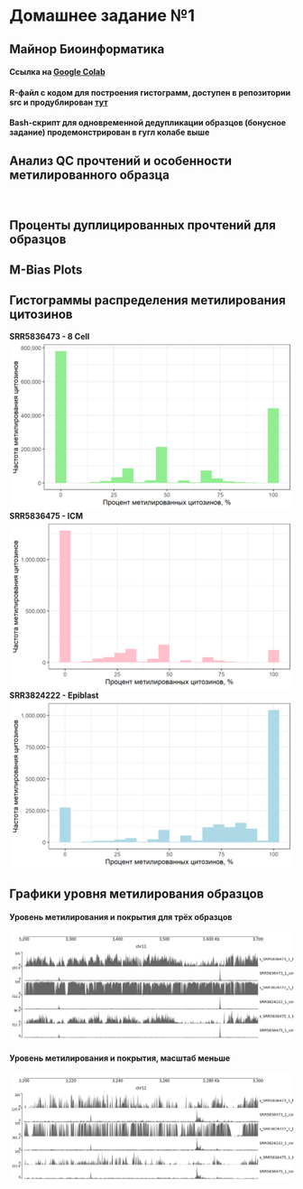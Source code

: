 # Домашнее задание №1 
## Майнор Биоинформатика
#### Ссылка на [Google Colab](https://colab.research.google.com/drive/1h8O9nEpemlNGFgMil5XEJfAG4H70XmK2?usp=sharing)
#### R-файл с кодом для построения гистограмм, доступен в репозитории src и продублирован [тут](https://github.com/dannygrig/hse_hw1_meth/blob/main/src/dz1_meth.R)
#### Bash-скрипт для одновременной дедупликации образцов (бонусное задание) продемонстрирован в гугл колабе выше
## Анализ QC прочтений и особенности метилированного образца
 ![]()
## Проценты дуплицированных прочтений для образцов
## M-Bias Plots
## Гистограммы распределения метилирования цитозинов
**SRR5836473 - 8 Cell**
 ![](https://github.com/dannygrig/hse_hw1_meth/blob/main/images/graph_SRR5836473.png)
**SRR5836475 - ICM**
 ![](https://github.com/dannygrig/hse_hw1_meth/blob/main/images/graph_SRR5836475.png)
**SRR3824222 - Epiblast**
 ![](https://github.com/dannygrig/hse_hw1_meth/blob/main/images/graph_SRR3824222.png)
## Графики уровня метилирования образцов
#### **Уровень метилирования и покрытия для трёх образцов**
 ![](https://github.com/dannygrig/hse_hw1_meth/blob/main/images/image_cov%20(2).png)
#### **Уровень метилирования и покрытия, масштаб меньше**
 ![](https://github.com/dannygrig/hse_hw1_meth/blob/main/images/image_cov_.png)
